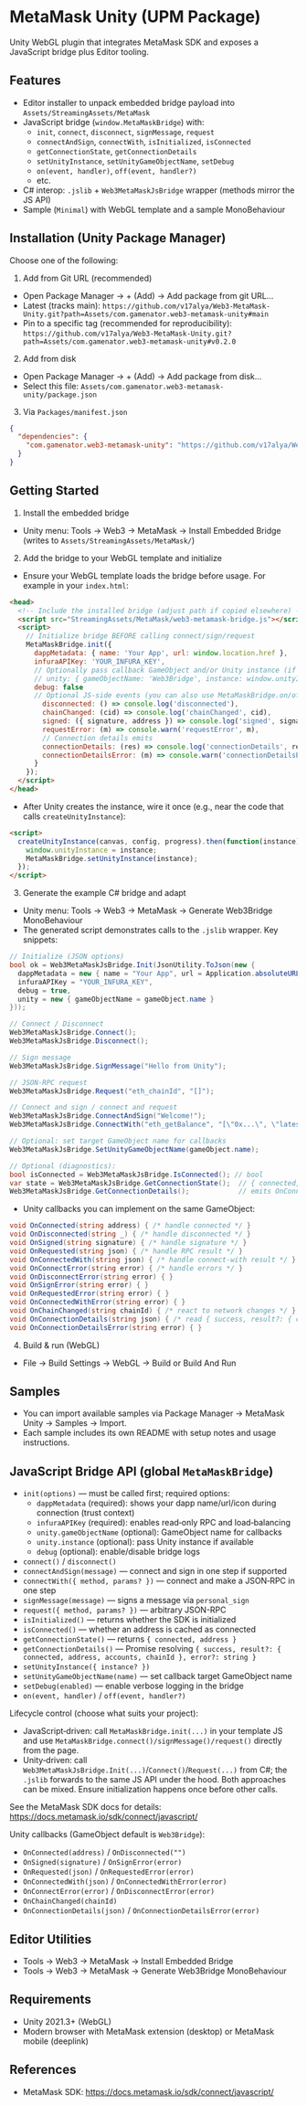 # MetaMask Unity (UPM Package)

Unity WebGL plugin that integrates MetaMask SDK and exposes a JavaScript bridge plus Editor tooling.

## Features
- Editor installer to unpack embedded bridge payload into `Assets/StreamingAssets/MetaMask`
- JavaScript bridge (`window.MetaMaskBridge`) with:
  - `init`, `connect`, `disconnect`, `signMessage`, `request`
  - `connectAndSign`, `connectWith`, `isInitialized`, `isConnected`
  - `getConnectionState`, `getConnectionDetails`
  - `setUnityInstance`, `setUnityGameObjectName`, `setDebug`
  - `on(event, handler)`, `off(event, handler?)`
  - etc.
- C# interop: `.jslib` + `Web3MetaMaskJsBridge` wrapper (methods mirror the JS API)
- Sample (`Minimal`) with WebGL template and a sample MonoBehaviour

## Installation (Unity Package Manager)
Choose one of the following:

1) Add from Git URL (recommended)
- Open Package Manager → + (Add) → Add package from git URL…
- Latest (tracks main):
  `https://github.com/v17alya/Web3-MetaMask-Unity.git?path=Assets/com.gamenator.web3-metamask-unity#main`
- Pin to a specific tag (recommended for reproducibility):
  `https://github.com/v17alya/Web3-MetaMask-Unity.git?path=Assets/com.gamenator.web3-metamask-unity#v0.2.0`

2) Add from disk
- Open Package Manager → + (Add) → Add package from disk…
- Select this file: `Assets/com.gamenator.web3-metamask-unity/package.json`

3) Via `Packages/manifest.json`
```json
{
  "dependencies": {
    "com.gamenator.web3-metamask-unity": "https://github.com/v17alya/Web3-MetaMask-Unity.git?path=Assets/com.gamenator/web3-metamask-unity#v0.2.0"
  }
}
```

## Getting Started
1) Install the embedded bridge
- Unity menu: Tools → Web3 → MetaMask → Install Embedded Bridge (writes to `Assets/StreamingAssets/MetaMask/`)

2) Add the bridge to your WebGL template and initialize
- Ensure your WebGL template loads the bridge before usage. For example in your `index.html`:
```html
<head>
  <!-- Include the installed bridge (adjust path if copied elsewhere) -->
  <script src="StreamingAssets/MetaMask/web3-metamask-bridge.js"></script>
  <script>
    // Initialize bridge BEFORE calling connect/sign/request
    MetaMaskBridge.init({
      dappMetadata: { name: 'Your App', url: window.location.href },
      infuraAPIKey: 'YOUR_INFURA_KEY',
      // Optionally pass callback GameObject and/or Unity instance (if available here)
      // unity: { gameObjectName: 'Web3Bridge', instance: window.unityInstance },
      debug: false
      // Optional JS-side events (you can also use MetaMaskBridge.on/off later)
        disconnected: () => console.log('disconnected'),
        chainChanged: (cid) => console.log('chainChanged', cid),
        signed: ({ signature, address }) => console.log('signed', signature, address),
        requestError: (m) => console.warn('requestError', m),
        // Connection details emits
        connectionDetails: (res) => console.log('connectionDetails', res),
        connectionDetailsError: (m) => console.warn('connectionDetailsError', m)
      }
    });
  </script>
</head>
```
- After Unity creates the instance, wire it once (e.g., near the code that calls `createUnityInstance`):
```html
<script>
  createUnityInstance(canvas, config, progress).then(function(instance) {
    window.unityInstance = instance;
    MetaMaskBridge.setUnityInstance(instance);
  });
</script>
```

3) Generate the example C# bridge and adapt
- Unity menu: Tools → Web3 → MetaMask → Generate Web3Bridge MonoBehaviour
- The generated script demonstrates calls to the `.jslib` wrapper. Key snippets:
```csharp
// Initialize (JSON options)
bool ok = Web3MetaMaskJsBridge.Init(JsonUtility.ToJson(new {
  dappMetadata = new { name = "Your App", url = Application.absoluteURL },
  infuraAPIKey = "YOUR_INFURA_KEY",
  debug = true,
  unity = new { gameObjectName = gameObject.name }
}));

// Connect / Disconnect
Web3MetaMaskJsBridge.Connect();
Web3MetaMaskJsBridge.Disconnect();

// Sign message
Web3MetaMaskJsBridge.SignMessage("Hello from Unity");

// JSON-RPC request
Web3MetaMaskJsBridge.Request("eth_chainId", "[]");

// Connect and sign / connect and request
Web3MetaMaskJsBridge.ConnectAndSign("Welcome!");
Web3MetaMaskJsBridge.ConnectWith("eth_getBalance", "[\"0x...\", \"latest\"]");

// Optional: set target GameObject name for callbacks
Web3MetaMaskJsBridge.SetUnityGameObjectName(gameObject.name);

// Optional (diagnostics):
bool isConnected = Web3MetaMaskJsBridge.IsConnected(); // bool
var state = Web3MetaMaskJsBridge.GetConnectionState();  // { connected, address }
Web3MetaMaskJsBridge.GetConnectionDetails();            // emits OnConnectionDetails/OnConnectionDetailsError
```
- Unity callbacks you can implement on the same GameObject:
```csharp
void OnConnected(string address) { /* handle connected */ }
void OnDisconnected(string _) { /* handle disconnected */ }
void OnSigned(string signature) { /* handle signature */ }
void OnRequested(string json) { /* handle RPC result */ }
void OnConnectedWith(string json) { /* handle connect-with result */ }
void OnConnectError(string error) { /* handle errors */ }
void OnDisconnectError(string error) { }
void OnSignError(string error) { }
void OnRequestedError(string error) { }
void OnConnectedWithError(string error) { }
void OnChainChanged(string chainId) { /* react to network changes */ }
void OnConnectionDetails(string json) { /* read { success, result?: { connected, address, accounts, chainId }, error? } */ }
void OnConnectionDetailsError(string error) { }
```

4) Build & run (WebGL)
- File → Build Settings → WebGL → Build or Build And Run

## Samples
- You can import available samples via Package Manager → MetaMask Unity → Samples → Import.
- Each sample includes its own README with setup notes and usage instructions.

## JavaScript Bridge API (global `MetaMaskBridge`)
- `init(options)` — must be called first; required options:
  - `dappMetadata` (required): shows your dapp name/url/icon during connection (trust context)
  - `infuraAPIKey` (required): enables read‑only RPC and load‑balancing
  - `unity.gameObjectName` (optional): GameObject name for callbacks
  - `unity.instance` (optional): pass Unity instance if available
  - `debug` (optional): enable/disable bridge logs
- `connect()` / `disconnect()`
- `connectAndSign(message)` — connect and sign in one step if supported
- `connectWith({ method, params? })` — connect and make a JSON‑RPC in one step
- `signMessage(message)` — signs a message via `personal_sign`
- `request({ method, params? })` — arbitrary JSON-RPC
- `isInitialized()` — returns whether the SDK is initialized
- `isConnected()` — whether an address is cached as connected
- `getConnectionState()` — returns `{ connected, address }`
- `getConnectionDetails()` — Promise resolving `{ success, result?: { connected, address, accounts, chainId }, error?: string }`
- `setUnityInstance({ instance? })`
- `setUnityGameObjectName(name)` — set callback target GameObject name
- `setDebug(enabled)` — enable verbose logging in the bridge
- `on(event, handler)` / `off(event, handler?)`

Lifecycle control (choose what suits your project):
- JavaScript‑driven: call `MetaMaskBridge.init(...)` in your template JS and use `MetaMaskBridge.connect()/signMessage()/request()` directly from the page.
- Unity‑driven: call `Web3MetaMaskJsBridge.Init(...)`/`Connect()`/`Request(...)` from C#; the `.jslib` forwards to the same JS API under the hood.
Both approaches can be mixed. Ensure initialization happens once before other calls.

See the MetaMask SDK docs for details: https://docs.metamask.io/sdk/connect/javascript/

Unity callbacks (GameObject default is `Web3Bridge`):
- `OnConnected(address)` / `OnDisconnected("")`
- `OnSigned(signature)` / `OnSignError(error)`
- `OnRequested(json)` / `OnRequestedError(error)`
- `OnConnectedWith(json)` / `OnConnectedWithError(error)`
- `OnConnectError(error)` / `OnDisconnectError(error)`
- `OnChainChanged(chainId)`
- `OnConnectionDetails(json)` / `OnConnectionDetailsError(error)`

## Editor Utilities
- Tools → Web3 → MetaMask → Install Embedded Bridge
- Tools → Web3 → MetaMask → Generate Web3Bridge MonoBehaviour

## Requirements
- Unity 2021.3+ (WebGL)
- Modern browser with MetaMask extension (desktop) or MetaMask mobile (deeplink)

## References
- MetaMask SDK: https://docs.metamask.io/sdk/connect/javascript/
